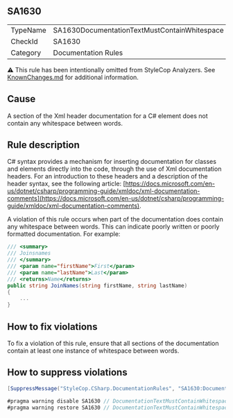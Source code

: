 ﻿## SA1630

<table>
<tr>
  <td>TypeName</td>
  <td>SA1630DocumentationTextMustContainWhitespace</td>
</tr>
<tr>
  <td>CheckId</td>
  <td>SA1630</td>
</tr>
<tr>
  <td>Category</td>
  <td>Documentation Rules</td>
</tr>
</table>

:warning: This rule has been intentionally omitted from StyleCop Analyzers. See [KnownChanges.md](KnownChanges.md) for
additional information.

## Cause

A section of the Xml header documentation for a C# element does not contain any whitespace between words.

## Rule description

C# syntax provides a mechanism for inserting documentation for classes and elements directly into the code, through the use of Xml documentation headers. For an introduction to these headers and a description of the header syntax, see the following article: [https://docs.microsoft.com/en-us/dotnet/csharp/programming-guide/xmldoc/xml-documentation-comments](https://docs.microsoft.com/en-us/dotnet/csharp/programming-guide/xmldoc/xml-documentation-comments).

A violation of this rule occurs when part of the documentation does contain any whitespace between words. This can indicate poorly written or poorly formatted documentation. For example:

```csharp
/// <summary>
/// Joinsnames
/// </summary>
/// <param name="firstName">First</param>
/// <param name="lastName">Last</param>
/// <returns>Name</returns>
public string JoinNames(string firstName, string lastName)
{
    ...
}
```

## How to fix violations

To fix a violation of this rule, ensure that all sections of the documentation contain at least one instance of whitespace between words.

## How to suppress violations

```csharp
[SuppressMessage("StyleCop.CSharp.DocumentationRules", "SA1630:DocumentationTextMustContainWhitespace", Justification = "Reviewed.")]
```

```csharp
#pragma warning disable SA1630 // DocumentationTextMustContainWhitespace
#pragma warning restore SA1630 // DocumentationTextMustContainWhitespace
```
